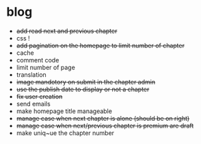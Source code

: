 blog
====

- ~~add read next and previous chapter~~
- css !
- ~~add pagination on the homepage to limit number of chapter~~
- cache
- comment code
- limit number of page
- translation
- ~~image mandotory on submit in the chapter admin~~
- ~~use the publish date to display or not a chapter~~
- ~~fix user creation~~
- send emails
- make homepage title manageable
- ~~manage case when next chapter is alone (should be on right)~~
- ~~manage case when next/previous chapter is premium are draft~~
- make uniq~ue the chapter number